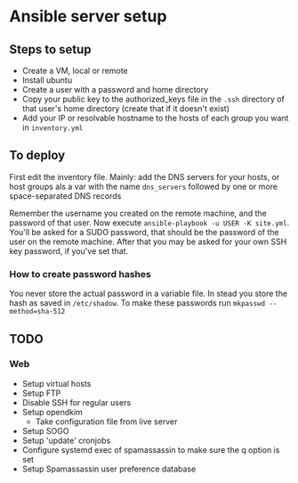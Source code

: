 # Ansible server setup

## Steps to setup
- Create a VM, local or remote
- Install ubuntu
- Create a user with a password and home directory
- Copy your public key to the authorized_keys file in the `.ssh` directory of that user's home directory (create that if it doesn't exist)
- Add your IP or resolvable hostname to the hosts of each group you want in `inventory.yml`

## To deploy

First edit the inventory file. Mainly: add the DNS servers for your hosts, or host groups als a var with the name `dns_servers` followed by one or more space-separated DNS records

Remember the username you created on the remote machine, and the password of that user. Now execute `ansible-playbook -u USER -K site.yml`. 
You'll be asked for a SUDO password, that should be the password of the user on the remote machine. After that you may be asked for your own SSH key password, if you've set that.

### How to create password hashes

You never store the actual password in a variable file. In stead you store the hash as saved in `/etc/shadow`. To make these passwords run `mkpasswd --method=sha-512`

## TODO

### Web
- Setup virtual hosts
- Setup FTP
- Disable SSH for regular users
- Setup opendkim
  - Take configuration file from live server
- Setup SOGO
- Setup 'update' cronjobs
- Configure systemd exec of spamassassin to make sure the q option is set
- Setup Spamassassin user preference database
